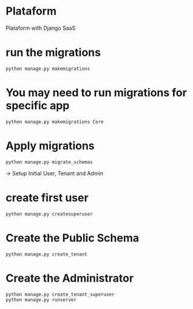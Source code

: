 # Plataform
 Plataform with Django SaaS

# run the migrations
~~~linux
python manage.py makemigrations
~~~
# You may need to run migrations for specific app
~~~linux
python manage.py makemigrations Core
~~~
# Apply migrations
~~~linux
python manage.py migrate_schemas
~~~

-> Setup Initial User, Tenant and Admin

# create first user
~~~linux
python manage.py createsuperuser
~~~
# Create the Public Schema
~~~linux
python manage.py create_tenant
~~~
# Create the Administrator
~~~linux
python manage.py create_tenant_superuser
python manage.py runserver
~~~